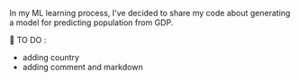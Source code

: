 In my ML learning process, I've decided to share my code about generating a model for predicting population from GDP.

  :memo: TO DO :
  - adding country
  - adding comment and markdown
